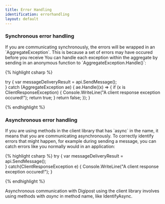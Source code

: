 ```yaml
---
title: Error Handling
identification: errorhandling
layout: default
---
```


<h3 id="SynchronousError">Synchronous error handling</h3>
If you are communicating synchronously, the errors will be wrapped in an `AggregateException`. This is because a set of errors may have occured before you receive You can handle each exception within the aggregate by sending in an anonymous function to `AggregateException.Handle()`:

{% highlight csharp %}

try
{
	var messageDeliveryResult = api.SendMessage();	
}
catch (AggregateException ae)
{
	ae.Handle((x) =>
	 {
         if (x is ClientResponseException)
         {
             Console.WriteLine("A client response exception occured!");
             return true;
         }
         return false;
     });
}

{% endhighlight %}

<h3 id="AsynchronousError">Asynchronous error handling</h3>
If you are using methods in the client library that has `async` in the name, it means that you are communicating asynchronously.
To correctly identify errors that might happen, for example during sending a message, you can catch errors like you normally would in an application:

{% highlight csharp %}
try
{
	var messageDeliveryResult = api.SendMessage();	
}
catch(ClientResponseException e)
{
	Console.WriteLine("A client response exception occured!");
}

{% endhighlight %} 

Asynchronous communication with Digipost using the client library involves using methods with _async_ in method name, like IdentifyAsync.